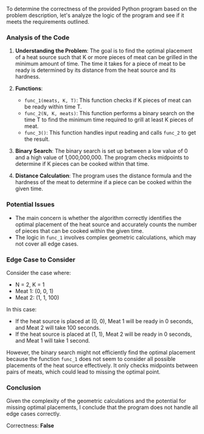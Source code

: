 To determine the correctness of the provided Python program based on the problem description, let's analyze the logic of the program and see if it meets the requirements outlined.

### Analysis of the Code

1. **Understanding the Problem**: The goal is to find the optimal placement of a heat source such that K or more pieces of meat can be grilled in the minimum amount of time. The time it takes for a piece of meat to be ready is determined by its distance from the heat source and its hardness.

2. **Functions**:
   - `func_1(meats, K, T)`: This function checks if K pieces of meat can be ready within time T.
   - `func_2(N, K, meats)`: This function performs a binary search on the time T to find the minimum time required to grill at least K pieces of meat.
   - `func_3()`: This function handles input reading and calls `func_2` to get the result.

3. **Binary Search**: The binary search is set up between a low value of 0 and a high value of 1,000,000,000. The program checks midpoints to determine if K pieces can be cooked within that time.

4. **Distance Calculation**: The program uses the distance formula and the hardness of the meat to determine if a piece can be cooked within the given time.

### Potential Issues
- The main concern is whether the algorithm correctly identifies the optimal placement of the heat source and accurately counts the number of pieces that can be cooked within the given time.
- The logic in `func_1` involves complex geometric calculations, which may not cover all edge cases.

### Edge Case to Consider
Consider the case where:
- N = 2, K = 1
- Meat 1: (0, 0, 1)
- Meat 2: (1, 1, 100)

In this case:
- If the heat source is placed at (0, 0), Meat 1 will be ready in 0 seconds, and Meat 2 will take 100 seconds.
- If the heat source is placed at (1, 1), Meat 2 will be ready in 0 seconds, and Meat 1 will take 1 second.

However, the binary search might not efficiently find the optimal placement because the function `func_1` does not seem to consider all possible placements of the heat source effectively. It only checks midpoints between pairs of meats, which could lead to missing the optimal point.

### Conclusion
Given the complexity of the geometric calculations and the potential for missing optimal placements, I conclude that the program does not handle all edge cases correctly.

Correctness: **False**